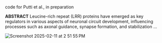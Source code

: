 code for Putti et al., in preparation

**ABSTRACT**
Leucine-rich repeat (LRR) proteins have emerged as key regulators in various aspects of neuronal circuit development, influencing processes such as axonal guidance, synapse formation, and stabilization ... 

![Screenshot 2025-02-11 at 2 51 55 PM](https://github.com/user-attachments/assets/2d69e2ff-bb51-4ee9-8e7f-0d28d99413ad)
